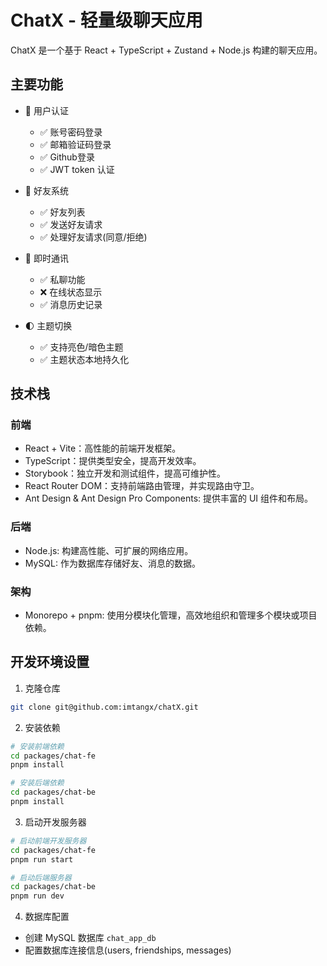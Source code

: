 # ChatX - 轻量级聊天应用

ChatX 是一个基于 React + TypeScript + Zustand + Node.js 构建的聊天应用。

## 主要功能

- 🔐 用户认证
  - ✅ 账号密码登录
  - ✅ 邮箱验证码登录
  - ✅ Github登录
  - ✅ JWT token 认证

- 👥 好友系统
  - ✅ 好友列表
  - ✅ 发送好友请求
  - ✅ 处理好友请求(同意/拒绝)

- 💬 即时通讯
  - ✅ 私聊功能
  - ❌ 在线状态显示
  - ✅ 消息历史记录

- 🌓 主题切换
  - ✅ 支持亮色/暗色主题
  - ✅ 主题状态本地持久化

## 技术栈

### 前端

- React + Vite：高性能的前端开发框架。
- TypeScript：提供类型安全，提高开发效率。
- Storybook：独立开发和测试组件，提高可维护性。
- React Router DOM：支持前端路由管理，并实现路由守卫。
- Ant Design & Ant Design Pro Components: 提供丰富的 UI 组件和布局。

### 后端

- Node.js: 构建高性能、可扩展的网络应用。
- MySQL: 作为数据库存储好友、消息的数据。

### 架构

- Monorepo + pnpm: 使用分模块化管理，高效地组织和管理多个模块或项目依赖。

## 开发环境设置

1. 克隆仓库

```bash
git clone git@github.com:imtangx/chatX.git
```

2. 安装依赖

```bash
# 安装前端依赖
cd packages/chat-fe
pnpm install

# 安装后端依赖
cd packages/chat-be
pnpm install
```

3. 启动开发服务器

```bash
# 启动前端开发服务器
cd packages/chat-fe
pnpm run start

# 启动后端服务器
cd packages/chat-be
pnpm run dev
```

4. 数据库配置

- 创建 MySQL 数据库 `chat_app_db`
- 配置数据库连接信息(users, friendships, messages)